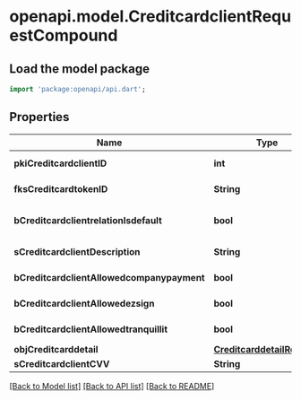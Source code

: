 # openapi.model.CreditcardclientRequestCompound

## Load the model package
```dart
import 'package:openapi/api.dart';
```

## Properties
Name | Type | Description | Notes
------------ | ------------- | ------------- | -------------
**pkiCreditcardclientID** | **int** | The unique ID of the Creditcardclient | [optional] 
**fksCreditcardtokenID** | **String** | The creditcard token identifier | [optional] 
**bCreditcardclientrelationIsdefault** | **bool** | Whether if it's the creditcardclient is the default one | 
**sCreditcardclientDescription** | **String** | The description of the Creditcardclient | 
**bCreditcardclientAllowedcompanypayment** | **bool** | Whether if it's an allowedagencypayment | 
**bCreditcardclientAllowedezsign** | **bool** | Whether if it's an allowedroyallepageprotection | 
**bCreditcardclientAllowedtranquillit** | **bool** | Whether if it's an allowedtranquillit | 
**objCreditcarddetail** | [**CreditcarddetailRequest**](CreditcarddetailRequest.md) |  | 
**sCreditcardclientCVV** | **String** | The creditcard card CVV | 

[[Back to Model list]](../README.md#documentation-for-models) [[Back to API list]](../README.md#documentation-for-api-endpoints) [[Back to README]](../README.md)


